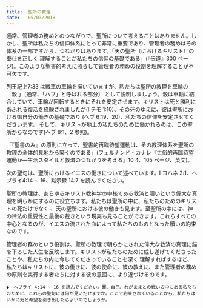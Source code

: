 ```yaml
---
title:  聖所の教理
date:   05/03/2018
---
```


通常、管理者の務めとのつながりで、聖所について考えることはありません。しかし、聖所は私たちの信仰体系にとって非常に重要であり、管理者の務めはその体系の一部ですから、つながりはあります。「天の聖所〔におけるキリスト〕の奉仕を正しく 理解することが私たちの信仰の基礎である」(『伝道』300 ページ)。このような聖書的考えに照らして管理者の務めの役割を理解することが不可欠です。

 列王記上7:33 は戦車の車輪を描いていますが、私たちは聖所の教理を車輪の「轂 」〔通常、「ハブ」と呼ばれる部分〕 として説明しましょう。轂は車軸に結合していて、車輪が回転するときにそれを安定させます。キリストは死と勝利にあふれる復活を経験されましたが(IIテモ 1:10)、その死のゆえに、彼は聖所における御自分の働きの基礎であり (ヘブ 6:19、20)、私たちの信仰を安定させてくださいます。 そして、キリストが地上の私たちのために働かれるのは、この聖所からなのです(ヘブ 8:1、2 参照)。
 
「『聖書のみ』の原則に立って、聖書的再臨待望運動は、その教理体系を聖所の教理の全体的見地から築くのである」(フェルナンド・カナレ『世俗的再臨待望運動か―生活スタイルと救済のつながりを考える』10 4、105 ページ、英文)。

 次の聖句は、聖所におけるイエスの働きについて述べています。I ヨハネ 2:1、ヘブライ4:14 ∼ 16、黙示録 14:7 を読んでください。

 聖所の教理は、あらゆるキリスト教神学の中核である救済と贖いという偉大な真理を明らかにするのに役立ちます。私たちは聖所の中に、私たちのためのキリストの死だけでなく 、天の聖所における彼の働きも見ます。至聖所の中には、神の律法の重要性と最後の裁きという現実も見ることができます。これらすべての中心となるのが、イエスの流された血によって私たちのものとなった贖いの約束なのです。

 管理者の務めという役割は、聖所の教理で明らかにされた偉大な救済の真理に錨 を下ろした人生を反映します。キリストが私たちのために成し遂げてくださったことや、私たちの内に今してくださっていることを深く 理解すればするほど、私たちはキリストに、彼の働きに、彼の使命に、彼の教えに、また管理者の務めの原則を実行する者たちに対する彼の意図に、より近づけるのです。

`◆　ヘブライ 4:14 ~ 16 を読んでください。罪、自己、わがままとの戦いの中にある私たちのために、これらの聖句には何が見いだせますか。ここで約束されていることから、私たちはいかに力と希望を引き出したらよいのでしょうか。`
